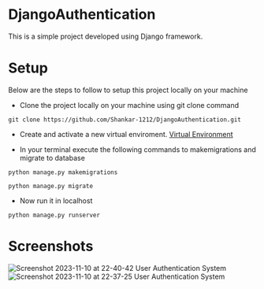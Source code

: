 # DjangoAuthentication
This is a simple project developed using Django framework.
# Setup
Below are the steps to follow to setup this project locally on your machine
* Clone the project locally on your machine using git clone command
 ``` 
git clone https://github.com/Shankar-1212/DjangoAuthentication.git
```
* Create and activate a new virtual enviroment.
[Virtual Environment](https://docs.python.org/3/library/venv.html)

 * In your terminal execute the following commands to makemigrations and migrate to database
 ```
 python manage.py makemigrations
 ```
 ```
python manage.py migrate
```
*  Now run it in localhost
```
python manage.py runserver
```
# Screenshots
![Screenshot 2023-11-10 at 22-40-42 User Authentication System](https://github.com/Shankar-1212/DjangoAuthentication/assets/99824151/e3c99928-539c-4780-918b-16114544c990)
![Screenshot 2023-11-10 at 22-37-25 User Authentication System](https://github.com/Shankar-1212/DjangoAuthentication/assets/99824151/f09e188a-2f0b-4238-877d-666239c781b2)
